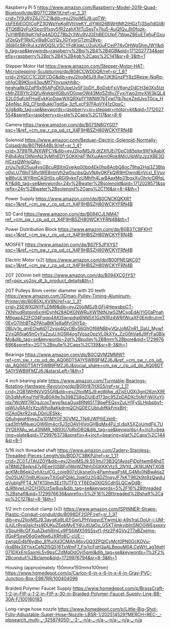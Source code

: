 Raspberry Pi 5
https://www.amazon.com/Raspberry-Model-2019-Quad-Bluetooth/dp/B07TC2BK1X/ref=sr_1_3?crid=1Y9J6VZ6J7CZ1&dib=eyJ2IjoiMSJ9.upTW-xbFE6jEOOtCqPZ3OWpYpKgRVtliVeKY_dYWd26BWrttMt2IHGzTj3Sgi1dGli8I4TQ6BQyFuXSpzr91xqy5fR2zahX1IITuSesTy7Iiu5-AuQfQv_6t0fqzk-7uYI8fB6i9pKYkFq4ADDZ7Bb2r3Wu9VJGEhBEOUlpF7WqeZBEuETqhuFGxuuf2eQyP1RklCvl9a8CqYQv_1GYvgrGTzm28yp-36l80c8RrRuI.kzWOQ5LVSCYFdKIqkLU2ujUGuFCeiP74vOHWg5hmJWY&dib_tag=se&keywords=raspberry%2Bpi%2B4%2B4GB&qid=1712027734&sprefix=raspberry%2Bpi%2B4%2B4gb%2Caps%2C141&sr=8-3&th=1

Stepper Motor Hat
https://www.amazon.com/Stepper-Motor-HAT-Microstepping-Sculpturing/dp/B08CCWDDQR/ref=sr_1_6?crid=2HQCC1C2DFCDG&dib=eyJ2IjoiMSJ9.Rw7JK9GnzPY8zSResw-NqRq-oh1gCB9KSoj43puMf7Yoysokhh8c-heghiaRkGZqPRx95APgDt0UpeUv5F3oDY_BoDxbYxiV6qnzDdCH3e0Xs5IztcMnZEBYfc2lQfuWxkbHlGBuVD0qwOW43Mo5Zt8yZFyxjYwo2myXW3kQL4S2LG5qfckFHqiEykKjoDqwWXQRXpfY1WNW7bTxwI7lb7pceZedJvuT0ca_H24qNsc.RQ_CFbnBukklTgdSa-3zfLxcF97FAoVY41zOpsC-VJg&dib_tag=se&keywords=raspberry+pi+stepper+motor+kit&qid=1712027554&sprefix=raspberry+pi+ste%2Caps%2C117&sr=8-6

Camera
https://www.amazon.com/dp/B07SN8GYGD?psc=1&ref_=cm_sw_r_cp_ud_ct_X4F9HBSZH80WCKYFRN4B

Solenoid
https://www.amazon.com/Beduan-Electric-Solenoid-Normally-Colsed/dp/B07N644BL9/ref=sr_1_4?crid=37997RJNXWPCY&dib=eyJ2IjoiMSJ9.dtZXfUEi7GpCIi85plpr9XFkAabXP4h4jAts13tNmNz3yMfnEDYSOKKhkF1NXuiAkm0Rok8McUjbWIzJzzXBE3GHCzsQWHoQAo-zrUu7sdI25uu4ysGBcuRBXnGyejkq00bp4Ek0hp8AobQ8oc79ha2Hgj3Z3BIpo0yLU7WoTSRvtWE8ntnVh2w0scibsQuVNAyOKFkQjR9HOwndEnVcxl_EVuvwB6vULWYRmCASH0s.gRGl9yknTzUMhfh4LwBAaxMp31bgxXvOhrkrDRfgLKY&dib_tag=se&keywords=24v%2Bwater%2Bsolenoid&qid=1712028571&sprefix=24v%2Bwater%2Bsolenoid%2Caps%2C116&sr=8-4&th=1

Power Supply
https://www.amazon.com/dp/B0CNCKQKXR?psc=1&ref_=cm_sw_r_cp_ud_ct_X4F9HBSZH80WCKYFRN4B

SD Card
https://www.amazon.com/dp/B084CJLNM4?ref_=cm_sw_r_cp_ud_ct_X4F9HBSZH80WCKYFRN4B&th=1

Power Distribution Block
https://www.amazon.com/dp/B0B3TCBFKH?psc=1&ref_=cm_sw_r_cp_ud_ct_X4F9HBSZH80WCKYFRN4B

MOSFET
https://www.amazon.com/dp/B07F5JPXYS?psc=1&ref_=cm_sw_r_cp_ud_ct_X4F9HBSZH80WCKYFRN4B

Electric Motor (x2)
https://www.amazon.com/dp/B00PNEQKC0?psc=1&ref_=cm_sw_r_cp_ud_ct_X4F9HBSZH80WCKYFRN4B

2GT 200mm belt
https://www.amazon.com/dp/B094XCG1YS?ref=ppx_yo2ov_dt_b_product_details&th=1

2GT Pulleys 8mm center diameter with 20 teeth
https://www.amazon.com/3Dman-Pulley-Timing-Aluminum-Printer/dp/B085XLXV8N/ref=sr_1_3?crid=2SEWXGNYFLDM9&dib=eyJ2IjoiMSJ9.GFl4HewsbpCT-7KNhudRstqin6xnHDyhN28ADKGNWRuXW1NtNJw52MCsgEdAiYIG0aPnahM6gap4Z2FC04Fqqp4AKt5wnpdgi6NN5X1GzN1Rz4WRfWcaXF0Em9nJrmT0EvO7ihhBTp2PAhaBtK1e8a6fvGhYEe-0BUy1p_gmEOwAlDT2vgx4QvOBvS6GhOf68NBbyVQrJoMZnR1_DaU_Mywf2VxQR5ja65hCyYuZzuU.hO5R4og1VoszOpzVL0kXYx_ZzG0hVa6J9FrFa0BlxMo&dib_tag=se&keywords=2gt%2Bpulley%2B8mm%2Bbore&qid=1729976686&sprefix=2GT%2Bpulle%2Caps%2C139&sr=8-3&th=1

Bearings
https://www.amazon.com/dp/B0CQVM2MMW?ref=cm_sw_r_cp_ud_dp_AQ06DT5A1Y5WB9FMZJ6J&ref_=cm_sw_r_cp_ud_dp_AQ06DT5A1Y5WB9FMZJ6J&social_share=cm_sw_r_cp_ud_dp_AQ06DT5A1Y5WB9FMZJ6J&starsLeft=1&th=1

4 inch bearing plate
https://www.amazon.com/Turntable-Bearings-Rotating-Hardware-Revolving/dp/B09V87HXG5/ref=sr_1_1?crid=2GB1WHNVV05GR&dib=eyJ2IjoiMSJ9.eoWAw_dZjsEU0Xj3gnl26znX9E0h3qMyKnuIYqFRuB0A9e3s398ZS8gZiUiEd173pc95ZpDADXc5tAtFiWiXxYiinla7WcWlf7ROgJcocTwyp1koaOux8RN651TBpePEQxvZuLH1FySLHpbpbyf-jqWUvRAAfzXzuWfoj8aKkdrmQChQDECUbIubfKkFmxBH-HZAoDkrR2xgLD0nUESkk-Q6uhgpqHhwsZjs101MYOF3GVM2_TN4UWPfiiEzkt6-cad3tfrMNueUOW6Im4crSJ3zOAVHIVoGHBqMx4PJ_tI.dqX5XZoUmdFjL7U2YGEKMu_wLd3NMR_hB93U7pRoD8Q&dib_tag=se&keywords=4+inch+bearing+plate&qid=1729976373&sprefix=4+inch+bearing+plat%2Caps%2C144&sr=8-1

5/16 inch threaded shaft
https://www.amazon.com/Zadery-Stainless-Threaded-Pieces-Length/dp/B0D7C3BKPJ/ref=sr_1_1?crid=ZC0TJTAIJZOY&dib=eyJ2IjoiMSJ9.S51mJ73B3Q1AvosPjDpHwm84hdTq7BN6ZBejkn47vREee10SBFo1WqWZNhhDGKKKVtz5_2NYd_JKl9UANTXGBacKMcB6ekj2vhXculCG_cojq907zUksne0jv4PamhwaPsM_G4Mx0NBwAtia2Ox05UATI1n8UKixiayTXiGpPQIjkL2iqk0z2G4DZfnqyJF7kKT982k9n9zQwdiJqVubIgPFT4_NTK13hm3Ez11UTF0.YT6E0s0XIG5CdhSLQCwDdB-dJRNywLH2CH30Uz5w8us&dib_tag=se&keywords=5%2F16%2Bthreaded%2Bshaft&qid=1729976636&sprefix=5%2F16%2Bthreaded%2Bshaft%2Caps%2C127&sr=8-1&th=1

1/2 inch conduit clamp (x2)
https://www.amazon.com/ISPINNER-Straps-Plastic-Conduit-conduit/dp/B098DF2GPF/ref=sr_1_3?dib=eyJ2IjoiMSJ9.3avgKa9LjEFGqrLPHVqqycEYwjmLkj-k9s1raLOoUr-j-UM-iLjULrRys0aIcfxs9DUKuZEebMvEY4UJtUaOu_G5XTiImkyjbhtSNOGWEgxqxyVSpuH8cGFXuAZkehRlmLy9PS6iMX59S5svI1-jHz2P4GVv2T7aBZxemx-ifGpPSxw06gGwNw6JXRfoBC-cUE--zwtgpD4bf6ydbo_81fuiXd3CMAh46xvGQ3ZPQlCyMct0PN0GcKOVu-rksBNx3XYsjxCeN2l5Q516TxWmF7_Fis1jcFqH3aALBequM0A.CeWH_ag1dqH071DXxEmSaxmL5v9psCZdMqDdOyI5gmI&dib_tag=se&keywords=1%2F2%2Bconduit%2Bclamp&qid=1729976794&sr=8-3&th=1

Housing (approximately 150mmx150mmx100mm)
https://www.homedepot.com/p/Carlon-6-in-x-6-in-x-4-in-Gray-PVC-Junction-Box-E987RR/100404096

Braided Polymer Faucet Supply
https://www.homedepot.com/p/BrassCraft-1-2-in-FIP-x-1-2-in-FIP-x-30-in-Braided-Polymer-Faucet-Supply-Line-B8-30A-F/100160183

Long-range hose nozzle
https://www.homedepot.com/p/Little-Big-Shot-Fully-Adjustable-Super-Hose-Nozzle-LBSR-1/202514529?MERCH=REC-_-plpsearch_multi-_-325874050-_-2-_-n/a-_-n/a-_-n/a-_-n/a-_-n/a
